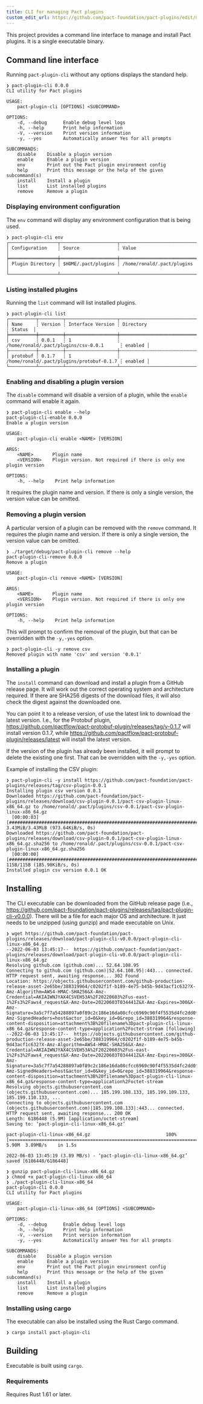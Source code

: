 ```yaml
---
title: CLI for managing Pact plugins
custom_edit_url: https://github.com/pact-foundation/pact-plugins/edit/main/cli/README.md
---
```

<!-- This file has been synced from the pact-foundation/pact-plugins repository. Please do not edit it directly. The URL of the source file can be found in the custom_edit_url value above -->

This project provides a command line interface to manage and install Pact plugins. It is a single executable binary.

## Command line interface

Running `pact-plugin-cli` without any options displays the standard help.

```console
❯ pact-plugin-cli 0.0.0
CLI utility for Pact plugins

USAGE:
    pact-plugin-cli [OPTIONS] <SUBCOMMAND>

OPTIONS:
    -d, --debug      Enable debug level logs
    -h, --help       Print help information
    -V, --version    Print version information
    -y, --yes        Automatically answer Yes for all prompts

SUBCOMMANDS:
    disable    Disable a plugin version
    enable     Enable a plugin version
    env        Print out the Pact plugin environment config
    help       Print this message or the help of the given subcommand(s)
    install    Install a plugin
    list       List installed plugins
    remove     Remove a plugin
```

### Displaying environment configuration

The `env` command will display any environment configuration that is being used.

```console
❯ pact-plugin-cli env
┌──────────────────┬─────────────────────┬────────────────────────────┐
│ Configuration    ┆ Source              ┆ Value                      │
╞══════════════════╪═════════════════════╪════════════════════════════╡
│ Plugin Directory ┆ $HOME/.pact/plugins ┆ /home/ronald/.pact/plugins │
└──────────────────┴─────────────────────┴────────────────────────────┘
```

### Listing installed plugins

Running the `list` command will list installed plugins.

```console
❯ pact-plugin-cli list
┌──────────┬─────────┬───────────────────┬───────────────────────────────────────────┬─────────┐
│ Name     ┆ Version ┆ Interface Version ┆ Directory                                 ┆ Status  │
╞══════════╪═════════╪═══════════════════╪═══════════════════════════════════════════╪═════════╡
│ csv      ┆ 0.0.1   ┆ 1                 ┆ /home/ronald/.pact/plugins/csv-0.0.1      ┆ enabled │
├╌╌╌╌╌╌╌╌╌╌┼╌╌╌╌╌╌╌╌╌┼╌╌╌╌╌╌╌╌╌╌╌╌╌╌╌╌╌╌╌┼╌╌╌╌╌╌╌╌╌╌╌╌╌╌╌╌╌╌╌╌╌╌╌╌╌╌╌╌╌╌╌╌╌╌╌╌╌╌╌╌╌╌╌┼╌╌╌╌╌╌╌╌╌┤
│ protobuf ┆ 0.1.7   ┆ 1                 ┆ /home/ronald/.pact/plugins/protobuf-0.1.7 ┆ enabled │
└──────────┴─────────┴───────────────────┴───────────────────────────────────────────┴─────────┘
```

### Enabling and disabling a plugin version

The `disable` command will disable a version of a plugin, while the `enable` command will enable it again.

```console
❯ pact-plugin-cli enable --help
pact-plugin-cli-enable 0.0.0
Enable a plugin version

USAGE:
    pact-plugin-cli enable <NAME> [VERSION]

ARGS:
    <NAME>       Plugin name
    <VERSION>    Plugin version. Not required if there is only one plugin version

OPTIONS:
    -h, --help    Print help information

```

It requires the plugin name and version. If there is only a single version, the version value can be omitted.

### Removing a plugin version

A particular version of a plugin can be removed with the `remove` command. It requires the plugin name and version. 
If there is only a single version, the version value can be omitted.

```console
❯ ./target/debug/pact-plugin-cli remove --help
pact-plugin-cli-remove 0.0.0
Remove a plugin

USAGE:
    pact-plugin-cli remove <NAME> [VERSION]

ARGS:
    <NAME>       Plugin name
    <VERSION>    Plugin version. Not required if there is only one plugin version

OPTIONS:
    -h, --help    Print help information
```

This will prompt to confirm the removal of the plugin, but that can be overridden with the `-y,-yes` option.

```console
❯ pact-plugin-cli -y remove csv
Removed plugin with name 'csv' and version '0.0.1'
```

### Installing a plugin

The `install` command can download and install a plugin from a GitHub release page. It will work out the correct
operating system and architecture required. If there are SHA256 digests of the download files, it will also check the digest
against the downloaded one.

You can point it to a release version, of use the latest link to download the latest version. I.e., for the Protobuf plugin,
https://github.com/pactflow/pact-protobuf-plugin/releases/tag/v-0.1.7 will install version 0.1.7, while
https://github.com/pactflow/pact-protobuf-plugin/releases/latest will install the latest version.

If the version of the plugin has already been installed, it will prompt to delete the existing one first. That can be
overridden with the `-y,-yes` option.

Example of installing the CSV plugin:

```console
❯ pact-plugin-cli -y install https://github.com/pact-foundation/pact-plugins/releases/tag/csv-plugin-0.0.1
Installing plugin csv version 0.0.1
Downloaded https://github.com/pact-foundation/pact-plugins/releases/download/csv-plugin-0.0.1/pact-csv-plugin-linux-x86_64.gz to /home/ronald/.pact/plugins/csv-0.0.1/pact-csv-plugin-linux-x86_64.gz
  [00:00:03] [#######################################################################################################################################################################] 3.43MiB/3.43MiB (973.64KiB/s, 0s)
Downloaded https://github.com/pact-foundation/pact-plugins/releases/download/csv-plugin-0.0.1/pact-csv-plugin-linux-x86_64.gz.sha256 to /home/ronald/.pact/plugins/csv-0.0.1/pact-csv-plugin-linux-x86_64.gz.sha256
  [00:00:00] [#############################################################################################################################################################################] 115B/115B (185.98KiB/s, 0s)
Installed plugin csv version 0.0.1 OK
```

## Installing

The CLI executable can be downloaded from the GitHub release page (i.e., https://github.com/pact-foundation/pact-plugins/releases/tag/pact-plugin-cli-v0.0.0).
There will be a file for each major OS and architecture. It just needs to be unzipped (using gunzip) and made executable on Unix.

```console
❯ wget https://github.com/pact-foundation/pact-plugins/releases/download/pact-plugin-cli-v0.0.0/pact-plugin-cli-linux-x86_64.gz
--2022-06-03 13:45:17--  https://github.com/pact-foundation/pact-plugins/releases/download/pact-plugin-cli-v0.0.0/pact-plugin-cli-linux-x86_64.gz
Resolving github.com (github.com)... 52.64.108.95
Connecting to github.com (github.com)|52.64.108.95|:443... connected.
HTTP request sent, awaiting response... 302 Found
Location: https://objects.githubusercontent.com/github-production-release-asset-2e65be/388319964/c0202f1f-b189-4e75-b45b-9d43acf1c632?X-Amz-Algorithm=AWS4-HMAC-SHA256&X-Amz-Credential=AKIAIWNJYAX4CSVEH53A%2F20220603%2Fus-east-1%2Fs3%2Faws4_request&X-Amz-Date=20220603T034441Z&X-Amz-Expires=300&X-Amz-Signature=3a5c7f7a54288897a0f89c2c186e16da08cfcc6969c90f4f5535d4fc2dd0f68a&X-Amz-SignedHeaders=host&actor_id=0&key_id=0&repo_id=388319964&response-content-disposition=attachment%3B%20filename%3Dpact-plugin-cli-linux-x86_64.gz&response-content-type=application%2Foctet-stream [following]
--2022-06-03 13:45:17--  https://objects.githubusercontent.com/github-production-release-asset-2e65be/388319964/c0202f1f-b189-4e75-b45b-9d43acf1c632?X-Amz-Algorithm=AWS4-HMAC-SHA256&X-Amz-Credential=AKIAIWNJYAX4CSVEH53A%2F20220603%2Fus-east-1%2Fs3%2Faws4_request&X-Amz-Date=20220603T034441Z&X-Amz-Expires=300&X-Amz-Signature=3a5c7f7a54288897a0f89c2c186e16da08cfcc6969c90f4f5535d4fc2dd0f68a&X-Amz-SignedHeaders=host&actor_id=0&key_id=0&repo_id=388319964&response-content-disposition=attachment%3B%20filename%3Dpact-plugin-cli-linux-x86_64.gz&response-content-type=application%2Foctet-stream
Resolving objects.githubusercontent.com (objects.githubusercontent.com)... 185.199.108.133, 185.199.109.133, 185.199.110.133, ...
Connecting to objects.githubusercontent.com (objects.githubusercontent.com)|185.199.108.133|:443... connected.
HTTP request sent, awaiting response... 200 OK
Length: 6186448 (5.9M) [application/octet-stream]
Saving to: ‘pact-plugin-cli-linux-x86_64.gz’

pact-plugin-cli-linux-x86_64.gz                            100%[=======================================================================================================================================>]   5.90M  3.89MB/s    in 1.5s    

2022-06-03 13:45:19 (3.89 MB/s) - ‘pact-plugin-cli-linux-x86_64.gz’ saved [6186448/6186448]

❯ gunzip pact-plugin-cli-linux-x86_64.gz
❯ chmod +x pact-plugin-cli-linux-x86_64  
❯ ./pact-plugin-cli-linux-x86_64 
pact-plugin-cli 0.0.0
CLI utility for Pact plugins

USAGE:
    pact-plugin-cli-linux-x86_64 [OPTIONS] <SUBCOMMAND>

OPTIONS:
    -d, --debug      Enable debug level logs
    -h, --help       Print help information
    -V, --version    Print version information
    -y, --yes        Automatically answer Yes for all prompts

SUBCOMMANDS:
    disable    Disable a plugin version
    enable     Enable a plugin version
    env        Print out the Pact plugin environment config
    help       Print this message or the help of the given subcommand(s)
    install    Install a plugin
    list       List installed plugins
    remove     Remove a plugin
```

### Installing using cargo

The executable can also be installed using the Rust Cargo command.

```console
❯ cargo install pact-plugin-cli
```

## Building

Executable is built using `cargo`.

### Requirements

Requires Rust 1.61 or later.
